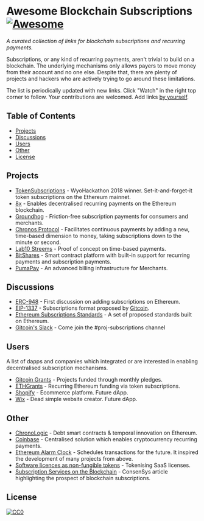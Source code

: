 # Awesome Blockchain Subscriptions [![Awesome](https://cdn.rawgit.com/sindresorhus/awesome/d7305f38d29fed78fa85652e3a63e154dd8e8829/media/badge.svg)](https://github.com/sindresorhus/awesome)

*A curated collection of links for blockchain subscriptions and recurring payments.*

Subscriptions, or any kind of recurring payments, aren't trivial to build on a blockchain. The underlying mechanisms only allows payers to move money from their account and no one else. Despite that, there are plenty of projects and hackers who are actively trying to go around these limitations.

The list is periodically updated with new links. Click "Watch" in the right top corner to follow. Your contributions are welcomed. Add links [by yourself](contributing.md).

## Table of Contents

* [Projects](#projects)
* [Discussions](#dapps)
* [Users](#users)
* [Other](#other)
* [License](#license)

## Projects

* [TokenSubscriptions](https://github.com/austintgriffith/tokensubscription.com) - WyoHackathon 2018 winner. Set-it-and-forget-it token subscriptions on the Ethereum mainnet.
* [8x](https://github.com/8xprotocol/monorepo) - Enables decentralised recurring payments on the Ethereum blockchain.
* [Groundhog](https://groundhog.network/) - Friction-free subscription payments for consumers and merchants.
* [Chronos Protocol](https://chronosprotocol.org/chronos-white-paper.pdf) - Facilitates continuous payments by adding a new, time-based dimension to money, taking subscriptions down to the minute or second.
* [Lab10 Streems](https://github.com/lab10-coop/streem-poc) - Proof of concept on time-based payments.
* [BitShares](https://bitshares.org/technology/recurring-scheduled-payments) - Smart contract platform with built-in support for recurring payments and subscription payments.
* [PumaPay](https://github.com/pumapayio/puma-poc) - An advanced billing infrastructure for Merchants.

## Discussions

* [ERC-948](https://github.com/ethereum/EIPs/issues/948) - First discussion on adding subscriptions on Ethereum.
* [EIP-1337](https://github.com/ethereum/EIPs/pull/1337) - Subscriptions format proposed by [Gitcoin](https://gitcoin.co).
* [Ethereum Subscriptions Standards](https://github.com/EthereumOpenSubscriptions/standard) - A set of proposed standards built on Ethereum.
* [Gitcoin's Slack](https://gitcoin.co/slack) - Come join the #proj-subscriptions channel

## Users

A list of dapps and companies which integrated or are interested in enabling decentralised subscription mechanisms.

* [Gitcoin Grants](https://gitcoin.co/grants/) - Projects funded through monthly pledges.
* [ETHGrants](https://ethgrants.com) - Recurring Ethereum funding via token subscriptions.
* [Shopify](https://www.shopify.com/bitcoin) - Ecommerce platform. Future dApp.
* [Wix](https://www.wix.com/) - Dead simple website creator. Future dApp.

## Other

* [ChronoLogic](https://chronologic.network) - Debt smart contracts & temporal innovation on Ethereum.
* [Coinbase](https://support.coinbase.com/customer/en/portal/articles/2168187-how-can-i-create-or-cancel-a-recurring-transaction-) - Centralised solution which enables cryptocurrency recurring payments.
* [Ethereum Alarm Clock](https://github.com/ethereum-alarm-clock/ethereum-alarm-clock) - Schedules transactions for the future. It inspired the development of many projects from above.
* [Software licences as non-fungible tokens](https://medium.com/collabs-io/software-licences-as-non-fungible-tokens-1f0635913e41) - Tokenising SaaS licenses.
* [Subscription Services on the Blockchain](https://media.consensys.net/subscription-services-on-the-blockchain-erc-948-6ef64b083a36) - ConsenSys article highlighting the prospect of blockchain subscriptions.

## License

[![CC0](http://mirrors.creativecommons.org/presskit/buttons/88x31/svg/cc-zero.svg)](https://creativecommons.org/publicdomain/zero/1.0/)
